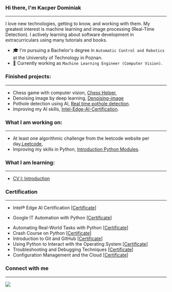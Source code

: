 ### Hi there, I'm Kacper Dominiak
----
I love new technologies, getting to know, and working with them. My greatest interest is machine learning and image processing (Real-Time Detection). I actively learning about software development in extracurriculars using many tutorials and books.

- 🎓 I'm pursuing a Bachelor's degree in  `Automatic Control and Robotics` at the University of Technology in Poznan.
- 💼 Currently working as `Machine Learning Engineer (Computer Vision)`.

### Finished projects:
----
 - Chess game with computer vision, [Chess Helper](https://github.com/kdominiaq/Chess_Helper),
 - Denoising image by deep learning, [Denoising-image](https://github.com/kdominiaq/Denoising-image)
 - Pothole detection using AI, [Real time pothole detection](https://github.com/kdominiaq/Real-time-pothole-detection).
 - Improving my AI skills, [Intel-Edge-AI-Certification](https://github.com/kdominiaq/Intel-Edge-AI-Certification).
 
### What I am working on:
----
 - At least one algorithmic challenge from the leetcode website per day,[Leetcode](https://github.com/kdominiaq/Leetcode),
 - Improving my skills in Python, [Introduction Python Modules](https://github.com/kdominiaq/Introduction-Python-Modules).
 
### What I am learning: 
---

- [CV I: Introduction](https://opencv.org/courses/)

### Certification 
---
- Intel® Edge AI Certification [[Certificate](https://www.credly.com/badges/77560e47-1343-47e1-b38f-41d1634b428a?source=linked_in_profile)]
+ Google IT Automation with Python [[Certificate](https://www.coursera.org/account/accomplishments/specialization/certificate/4F888M2WZHSA)]
* Automating Real-World Tasks with Python [[Certificate](https://www.coursera.org/account/accomplishments/certificate/L3A5RZZP5KJ2)]
* Crash Course on Python [[Certificate](https://www.coursera.org/account/accomplishments/certificate/K9ZASNQ4CNSW)]
* Introduction to Git and GitHub [[Certificate](https://www.coursera.org/account/accomplishments/certificate/57NH8AR79E3G)]
* Using Python to Interact with the Operating System [[Certificate](https://www.coursera.org/account/accomplishments/certificate/U8RP6YJY5KNM)]
* Troubleshooting and Debugging Techniques [[Certificate](https://www.coursera.org/account/accomplishments/verify/MMN7B46AWGGS)]
* Configuration Management and the Cloud [[Certificate](https://www.coursera.org/account/accomplishments/certificate/CU4MSNVCNRRE)]

### Connect with me
---
[![](https://camo.githubusercontent.com/b69828fc49d6167108b8fa659f4d9a4a94e021bc89ae7a89363bec1a6aa6790a/68747470733a2f2f696d672e736869656c64732e696f2f62616467652f6c696e6b6564696e2d2532333132313030452e7376673f267374796c653d666f722d7468652d6261646765266c6f676f3d6c696e6b6564696e266c6f676f436f6c6f723d776869746526636f6c6f723d626c61636b)](https://pl.linkedin.com/in/kacper-dominiak?trk=public_profile_browsemap)
